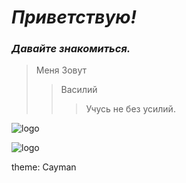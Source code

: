 # _Приветствую!_

### *Давайте знакомиться.*

> Меня Зовут 
>> Василий
>>> Учусь не без усилий. 

![logo](https://cs14.pikabu.ru/post_img/big/2022/11/16/4/1668577742112523951.png)

![logo](https://cs12.pikabu.ru/post_img/2022/06/26/10/1656262592113010997.jpg)

theme: Cayman
